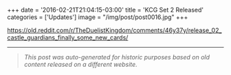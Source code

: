 +++
date = '2016-02-21T21:04:15-03:00'
title = 'KCG Set 2 Released'
categories = ['Updates']
image = "/img/post/post0016.jpg"
+++

https://old.reddit.com/r/TheDuelistKingdom/comments/46y37y/release_02_castle_guardians_finally_some_new_cards/

---

> _This post was auto-generated for historic purposes based on old content released on a different website._


